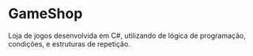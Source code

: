 # GameShop
Loja de jogos desenvolvida em C#, utilizando de lógica de programação, condições, e estruturas de repetição.
